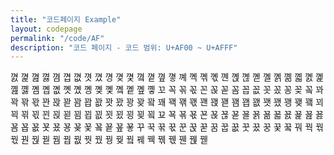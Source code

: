 ```yaml
---
title: "코드페이지 Example"
layout: codepage
permalink: "/code/AF"
description: "코드 페이지 - 코드 범위: U+AF00 ~ U+AFFF"
---
```


<span class="character">꼀</span>
<span class="character">꼁</span>
<span class="character">꼂</span>
<span class="character">꼃</span>
<span class="character">꼄</span>
<span class="character">꼅</span>
<span class="character">꼆</span>
<span class="character">꼇</span>
<span class="character">꼈</span>
<span class="character">꼉</span>
<span class="character">꼊</span>
<span class="character">꼋</span>
<span class="character">꼌</span>
<span class="character">꼍</span>
<span class="character">꼎</span>
<span class="character">꼏</span>
<span class="character">꼐</span>
<span class="character">꼑</span>
<span class="character">꼒</span>
<span class="character">꼓</span>
<span class="character">꼔</span>
<span class="character">꼕</span>
<span class="character">꼖</span>
<span class="character">꼗</span>
<span class="character">꼘</span>
<span class="character">꼙</span>
<span class="character">꼚</span>
<span class="character">꼛</span>
<span class="character">꼜</span>
<span class="character">꼝</span>
<span class="character">꼞</span>
<span class="character">꼟</span>
<span class="character">꼠</span>
<span class="character">꼡</span>
<span class="character">꼢</span>
<span class="character">꼣</span>
<span class="character">꼤</span>
<span class="character">꼥</span>
<span class="character">꼦</span>
<span class="character">꼧</span>
<span class="character">꼨</span>
<span class="character">꼩</span>
<span class="character">꼪</span>
<span class="character">꼫</span>
<span class="character">꼬</span>
<span class="character">꼭</span>
<span class="character">꼮</span>
<span class="character">꼯</span>
<span class="character">꼰</span>
<span class="character">꼱</span>
<span class="code tofu"></span>
<span class="character">꼳</span>
<span class="code tofu"></span>
<span class="code tofu"></span>
<span class="code tofu"></span>
<span class="code tofu"></span>
<span class="code tofu"></span>
<span class="code tofu"></span>
<span class="code tofu"></span>
<span class="code tofu"></span>
<span class="character">꼼</span>
<span class="character">꼽</span>
<span class="character">꼾</span>
<span class="character">꼿</span>
<span class="character">꽀</span>
<span class="character">꽁</span>
<span class="character">꽂</span>
<span class="code tofu"></span>
<span class="character">꽄</span>
<span class="code tofu"></span>
<span class="code tofu"></span>
<span class="code tofu"></span>
<span class="character">꽈</span>
<span class="character">꽉</span>
<span class="character">꽊</span>
<span class="character">꽋</span>
<span class="character">꽌</span>
<span class="character">꽍</span>
<span class="code tofu"></span>
<span class="character">꽏</span>
<span class="code tofu"></span>
<span class="code tofu"></span>
<span class="code tofu"></span>
<span class="code tofu"></span>
<span class="code tofu"></span>
<span class="code tofu"></span>
<span class="code tofu"></span>
<span class="code tofu"></span>
<span class="character">꽘</span>
<span class="character">꽙</span>
<span class="character">꽚</span>
<span class="character">꽛</span>
<span class="character">꽜</span>
<span class="character">꽝</span>
<span class="character">꽞</span>
<span class="code tofu"></span>
<span class="character">꽠</span>
<span class="code tofu"></span>
<span class="code tofu"></span>
<span class="code tofu"></span>
<span class="character">꽤</span>
<span class="character">꽥</span>
<span class="character">꽦</span>
<span class="character">꽧</span>
<span class="character">꽨</span>
<span class="character">꽩</span>
<span class="code tofu"></span>
<span class="character">꽫</span>
<span class="code tofu"></span>
<span class="code tofu"></span>
<span class="code tofu"></span>
<span class="code tofu"></span>
<span class="code tofu"></span>
<span class="code tofu"></span>
<span class="code tofu"></span>
<span class="code tofu"></span>
<span class="character">꽴</span>
<span class="character">꽵</span>
<span class="character">꽶</span>
<span class="character">꽷</span>
<span class="character">꽸</span>
<span class="character">꽹</span>
<span class="character">꽺</span>
<span class="code tofu"></span>
<span class="character">꽼</span>
<span class="code tofu"></span>
<span class="code tofu"></span>
<span class="code tofu"></span>
<span class="character">꾀</span>
<span class="character">꾁</span>
<span class="character">꾂</span>
<span class="character">꾃</span>
<span class="character">꾄</span>
<span class="character">꾅</span>
<span class="code tofu"></span>
<span class="character">꾇</span>
<span class="code tofu"></span>
<span class="code tofu"></span>
<span class="code tofu"></span>
<span class="code tofu"></span>
<span class="code tofu"></span>
<span class="code tofu"></span>
<span class="code tofu"></span>
<span class="code tofu"></span>
<span class="character">꾐</span>
<span class="character">꾑</span>
<span class="character">꾒</span>
<span class="character">꾓</span>
<span class="character">꾔</span>
<span class="character">꾕</span>
<span class="character">꾖</span>
<span class="code tofu"></span>
<span class="character">꾘</span>
<span class="code tofu"></span>
<span class="code tofu"></span>
<span class="code tofu"></span>
<span class="character">꾜</span>
<span class="character">꾝</span>
<span class="character">꾞</span>
<span class="character">꾟</span>
<span class="character">꾠</span>
<span class="character">꾡</span>
<span class="character">꾢</span>
<span class="character">꾣</span>
<span class="character">꾤</span>
<span class="character">꾥</span>
<span class="character">꾦</span>
<span class="character">꾧</span>
<span class="character">꾨</span>
<span class="character">꾩</span>
<span class="character">꾪</span>
<span class="character">꾫</span>
<span class="character">꾬</span>
<span class="character">꾭</span>
<span class="character">꾮</span>
<span class="character">꾯</span>
<span class="character">꾰</span>
<span class="character">꾱</span>
<span class="character">꾲</span>
<span class="character">꾳</span>
<span class="character">꾴</span>
<span class="character">꾵</span>
<span class="character">꾶</span>
<span class="character">꾷</span>
<span class="character">꾸</span>
<span class="character">꾹</span>
<span class="character">꾺</span>
<span class="character">꾻</span>
<span class="character">꾼</span>
<span class="character">꾽</span>
<span class="code tofu"></span>
<span class="character">꾿</span>
<span class="code tofu"></span>
<span class="code tofu"></span>
<span class="code tofu"></span>
<span class="code tofu"></span>
<span class="code tofu"></span>
<span class="code tofu"></span>
<span class="code tofu"></span>
<span class="code tofu"></span>
<span class="character">꿈</span>
<span class="character">꿉</span>
<span class="character">꿊</span>
<span class="character">꿋</span>
<span class="character">꿌</span>
<span class="character">꿍</span>
<span class="character">꿎</span>
<span class="code tofu"></span>
<span class="character">꿐</span>
<span class="code tofu"></span>
<span class="code tofu"></span>
<span class="code tofu"></span>
<span class="character">꿔</span>
<span class="character">꿕</span>
<span class="character">꿖</span>
<span class="character">꿗</span>
<span class="character">꿘</span>
<span class="character">꿙</span>
<span class="code tofu"></span>
<span class="character">꿛</span>
<span class="code tofu"></span>
<span class="code tofu"></span>
<span class="code tofu"></span>
<span class="code tofu"></span>
<span class="code tofu"></span>
<span class="code tofu"></span>
<span class="code tofu"></span>
<span class="code tofu"></span>
<span class="character">꿤</span>
<span class="character">꿥</span>
<span class="character">꿦</span>
<span class="character">꿧</span>
<span class="character">꿨</span>
<span class="character">꿩</span>
<span class="character">꿪</span>
<span class="code tofu"></span>
<span class="character">꿬</span>
<span class="code tofu"></span>
<span class="code tofu"></span>
<span class="code tofu"></span>
<span class="character">꿰</span>
<span class="character">꿱</span>
<span class="character">꿲</span>
<span class="character">꿳</span>
<span class="character">꿴</span>
<span class="character">꿵</span>
<span class="code tofu"></span>
<span class="character">꿷</span>
<span class="code tofu"></span>
<span class="code tofu"></span>
<span class="code tofu"></span>
<span class="code tofu"></span>
<span class="code tofu"></span>
<span class="code tofu"></span>
<span class="code tofu"></span>
<span class="code tofu"></span>